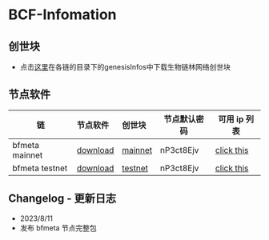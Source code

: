 # BCF-Infomation

## 创世块

- 点击[这里](./chains/)在各链的目录下的genesisInfos中下载生物链林网络创世块

## 节点软件

| 链             | 节点软件                                                                         | 创世块                                                               | 节点默认密码   | 可用 ip 列表 |
| -------------- | :------------------------------------------------------------------------------- | :------------------------------------------------------------------- | -------------- | ------------ |
| bfmeta mainnet | [download](https://github.com/BioforestChain/BCF-Infomation/releases/tag/v0.0.4) | [mainnet](./chains/bfmchain/genesisInfos/bfm-genesisBlock-mainnet.json)     | nP3ct8Ejv | [click this](./chains//bfmchain/peers/mainnet.json)
| bfmeta testnet | [download](https://github.com/BioforestChain/BCF-Infomation/releases/tag/v0.0.4) | [testnet](./chains/bfmchain/genesisInfos/bfmtest-genesisBlock-testnet.json) | nP3ct8Ejv | [click this](./chains//bfmchain/peers/testnet.json)

## Changelog - 更新日志

- 2023/8/11
- 发布 bfmeta 节点完整包
